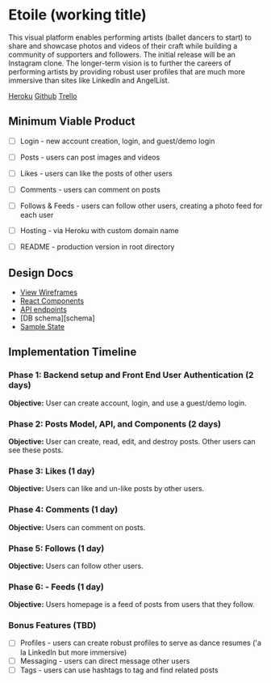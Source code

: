 # Etoile (working title)

This visual platform enables performing artists (ballet dancers to start) to share and showcase photos and videos of their craft while building a community of supporters and followers. The initial release will be an Instagram clone. The longer-term vision is to further the careers of performing artists by providing robust user profiles that are much more immersive than sites like LinkedIn and AngelList.

[Heroku](https://lit-mesa-39574.herokuapp.com)
[Github](https://github.com/chrisbrickey/fullstack-clone-1)
[Trello](https://trello.com/b/uhBuM9rx/etoile-working-title)


## Minimum Viable Product

- [ ] Login - new account creation, login, and guest/demo login
- [ ] Posts - users can post images and videos
- [ ] Likes - users can like the posts of other users
- [ ] Comments - users can comment on posts
- [ ] Follows & Feeds - users can follow other users, creating a photo feed for each user
- [ ] Hosting - via Heroku with custom domain name
- [ ] README - production version in root directory


## Design Docs

* [View Wireframes][wireframes]
* [React Components][components]
* [API endpoints][api-endpoints]
* [DB schema][schema]
* [Sample State][sample-state]

[wireframes]: wireframes
[components]: component-hierarchy.md
[sample-state]: sample-state.md
[api-endpoints]: api-endpoints.md
[schema.md]: schema.md


## Implementation Timeline

### Phase 1: Backend setup and Front End User Authentication (2 days)

**Objective:** User can create account, login, and use a guest/demo login.

### Phase 2: Posts Model, API, and Components (2 days)

**Objective:** User can create, read, edit, and destroy posts. Other users can see these posts.

### Phase 3: Likes (1 day)

**Objective:** Users can like and un-like posts by other users.

### Phase 4: Comments (1 day)

**Objective:** Users can comment on posts.

### Phase 5: Follows (1 day)

**Objective:** Users can follow other users.

### Phase 6: - Feeds (1 day)

**Objective:** Users homepage is a feed of posts from users that they follow.


### Bonus Features (TBD)
- [ ] Profiles - users can create robust profiles to serve as dance resumes ('a la LinkedIn but more immersive)
- [ ] Messaging - users can direct message other users
- [ ] Tags - users can use hashtags to tag and find related posts

